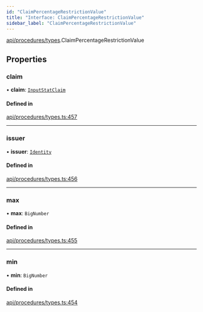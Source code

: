 ```yaml
---
id: "ClaimPercentageRestrictionValue"
title: "Interface: ClaimPercentageRestrictionValue"
sidebar_label: "ClaimPercentageRestrictionValue"
---
```


[api/procedures/types](../../../../../modules/API/Procedures/Types/Types.md).ClaimPercentageRestrictionValue

## Properties

### claim

• **claim**: [`InputStatClaim`](../../../../../modules/API/Entities/Types/Types.md#inputstatclaim)

#### Defined in

[api/procedures/types.ts:457](https://github.com/PolymeshAssociation/polymesh-sdk/blob/fbf6882d0/src/api/procedures/types.ts#L457)

___

### issuer

• **issuer**: [`Identity`](../../../../../classes/API/Entities/Identity/Identity.md)

#### Defined in

[api/procedures/types.ts:456](https://github.com/PolymeshAssociation/polymesh-sdk/blob/fbf6882d0/src/api/procedures/types.ts#L456)

___

### max

• **max**: `BigNumber`

#### Defined in

[api/procedures/types.ts:455](https://github.com/PolymeshAssociation/polymesh-sdk/blob/fbf6882d0/src/api/procedures/types.ts#L455)

___

### min

• **min**: `BigNumber`

#### Defined in

[api/procedures/types.ts:454](https://github.com/PolymeshAssociation/polymesh-sdk/blob/fbf6882d0/src/api/procedures/types.ts#L454)
